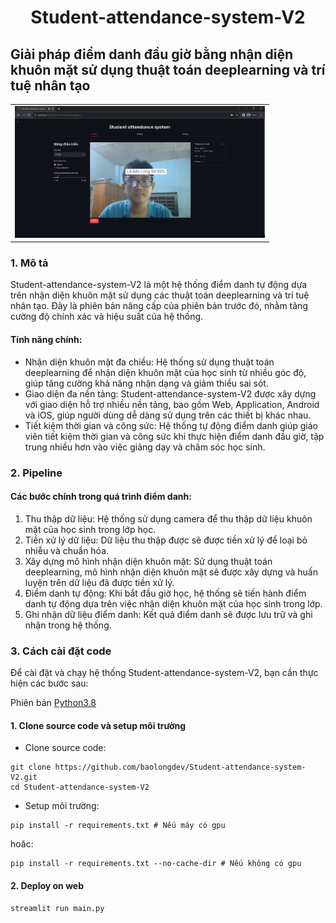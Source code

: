 # <center>Student-attendance-system-V2</center>

## Giải pháp điểm danh đầu giờ bằng nhận diện khuôn mặt sử dụng thuật toán deeplearning và trí tuệ nhân tạo

<table>
<tr>
<td width="400">
  <a href="https://www.youtube.com/watch?v=J8AUoJnYRo8">
    <img src="/img/home.png" />
  </a>
</id>
</table>

### 1. Mô tả

Student-attendance-system-V2 là một hệ thống điểm danh tự động dựa trên nhận diện khuôn mặt sử dụng các thuật toán deeplearning và trí tuệ nhân tạo. Đây là phiên bản nâng cấp của phiên bản trước đó, nhằm tăng cường độ chính xác và hiệu suất của hệ thống.

#### Tính năng chính:

- Nhận diện khuôn mặt đa chiều: Hệ thống sử dụng thuật toán deeplearning để nhận diện khuôn mặt của học sinh từ nhiều góc độ, giúp tăng cường khả năng nhận dạng và giảm thiểu sai sót.
- Giao diện đa nền tảng: Student-attendance-system-V2 được xây dựng với giao diện hỗ trợ nhiều nền tảng, bao gồm Web, Application, Android và iOS, giúp người dùng dễ dàng sử dụng trên các thiết bị khác nhau.
- Tiết kiệm thời gian và công sức: Hệ thống tự động điểm danh giúp giáo viên tiết kiệm thời gian và công sức khi thực hiện điểm danh đầu giờ, tập trung nhiều hơn vào việc giảng dạy và chăm sóc học sinh.

### 2. Pipeline

#### Các bước chính trong quá trình điểm danh:

1. Thu thập dữ liệu: Hệ thống sử dụng camera để thu thập dữ liệu khuôn mặt của học sinh trong lớp học.
2. Tiền xử lý dữ liệu: Dữ liệu thu thập được sẽ được tiền xử lý để loại bỏ nhiễu và chuẩn hóa.
3. Xây dựng mô hình nhận diện khuôn mặt: Sử dụng thuật toán deeplearning, mô hình nhận diện khuôn mặt sẽ được xây dựng và huấn luyện trên dữ liệu đã được tiền xử lý.
4. Điểm danh tự động: Khi bắt đầu giờ học, hệ thống sẽ tiến hành điểm danh tự động dựa trên việc nhận diện khuôn mặt của học sinh trong lớp.
5. Ghi nhận dữ liệu điểm danh: Kết quả điểm danh sẽ được lưu trữ và ghi nhận trong hệ thống.

### 3. Cách cài đặt code

Để cài đặt và chạy hệ thống Student-attendance-system-V2, bạn cần thực hiện các bước sau:

Phiên bản [Python3.8](https://www.python.org/downloads/release/python-380/)

#### 1. Clone source code và setup môi trường
- Clone source code:

```
git clone https://github.com/baolongdev/Student-attendance-system-V2.git
cd Student-attendance-system-V2
```

- Setup môi trường:

```
pip install -r requirements.txt # Nếu máy có gpu
```
hoăc: 
```
pip install -r requirements.txt --no-cache-dir # Nếu không có gpu
```

#### 2. Deploy on web
```
streamlit run main.py
```
